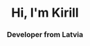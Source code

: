 <h1 align="center">Hi, I'm Kirill</h1>
<h3 align="center">Developer from Latvia</h3>
<!---<img src="https://img.etimg.com/thumb/width-1200,height-900,imgsize-638053,resizemode-75,msid-84146083/prime/technology-and-startups/booting-up-developer-economy-how-tech-startups-are-helping-coders-build-and-test-software-faster.jpg" alt="Inspiration Gif"/>

<!--- 🌱 I’m currently learning 

- 📄 Know about my experiences 

- ⚡ Fun fact 

<h3 align="left">Connect with me:</h3>
<p align="left">
<a href="https://twitter.com/kirildev" target="blank"><img align="center" src="https://raw.githubusercontent.com/rahuldkjain/github-profile-readme-generator/master/src/images/icons/Social/twitter.svg" alt="kirildev" height="30" width="40" /></a>
<a href="https://linkedin.com/in/kirils-luscins" target="blank"><img align="center" src="https://raw.githubusercontent.com/rahuldkjain/github-profile-readme-generator/master/src/images/icons/Social/linked-in-alt.svg" alt="kirils-luscins" height="30" width="40" /></a>
<a href="https://instagram.com/liushchin" target="blank"><img align="center" src="https://raw.githubusercontent.com/rahuldkjain/github-profile-readme-generator/master/src/images/icons/Social/instagram.svg" alt="liushchin" height="30" width="40" /></a>
</p>
